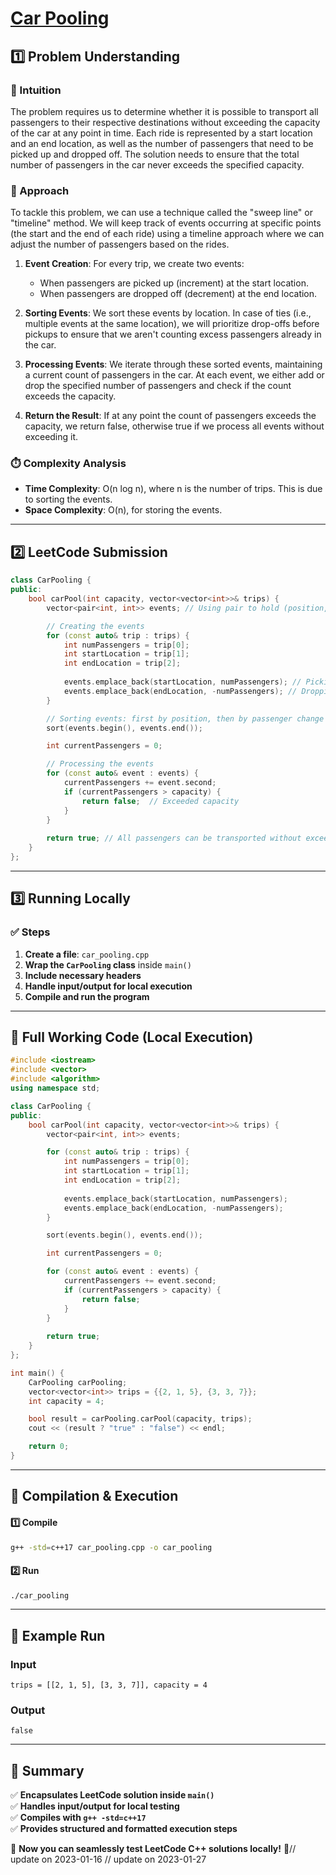 # **[Car Pooling](https://leetcode.com/problems/car-pooling/description/)**  

## **1️⃣ Problem Understanding**  
### **📌 Intuition**  
The problem requires us to determine whether it is possible to transport all passengers to their respective destinations without exceeding the capacity of the car at any point in time. Each ride is represented by a start location and an end location, as well as the number of passengers that need to be picked up and dropped off. The solution needs to ensure that the total number of passengers in the car never exceeds the specified capacity.

### **🚀 Approach**  
To tackle this problem, we can use a technique called the "sweep line" or "timeline" method. We will keep track of events occurring at specific points (the start and the end of each ride) using a timeline approach where we can adjust the number of passengers based on the rides. 

1. **Event Creation**: For every trip, we create two events: 
   - When passengers are picked up (increment) at the start location.
   - When passengers are dropped off (decrement) at the end location.
   
2. **Sorting Events**: We sort these events by location. In case of ties (i.e., multiple events at the same location), we will prioritize drop-offs before pickups to ensure that we aren't counting excess passengers already in the car.

3. **Processing Events**: We iterate through these sorted events, maintaining a current count of passengers in the car. At each event, we either add or drop the specified number of passengers and check if the count exceeds the capacity.

4. **Return the Result**: If at any point the count of passengers exceeds the capacity, we return false, otherwise true if we process all events without exceeding it.

### **⏱️ Complexity Analysis**  
- **Time Complexity**: O(n log n), where n is the number of trips. This is due to sorting the events.  
- **Space Complexity**: O(n), for storing the events.

---  

## **2️⃣ LeetCode Submission**  
```cpp
class CarPooling {
public:
    bool carPool(int capacity, vector<vector<int>>& trips) {
        vector<pair<int, int>> events; // Using pair to hold (position, change in passengers)

        // Creating the events
        for (const auto& trip : trips) {
            int numPassengers = trip[0];
            int startLocation = trip[1];
            int endLocation = trip[2];
            
            events.emplace_back(startLocation, numPassengers); // Picking up passengers
            events.emplace_back(endLocation, -numPassengers); // Dropping off passengers
        }

        // Sorting events: first by position, then by passenger change
        sort(events.begin(), events.end());

        int currentPassengers = 0;

        // Processing the events
        for (const auto& event : events) {
            currentPassengers += event.second;
            if (currentPassengers > capacity) {
                return false;  // Exceeded capacity
            }
        }
        
        return true; // All passengers can be transported without exceeding capacity
    }
};
```  

---  

## **3️⃣ Running Locally**  
### **✅ Steps**  
1. **Create a file**: `car_pooling.cpp`  
2. **Wrap the `CarPooling` class** inside `main()`  
3. **Include necessary headers**  
4. **Handle input/output for local execution**  
5. **Compile and run the program**  

---  

## **📝 Full Working Code (Local Execution)**  
```cpp
#include <iostream>
#include <vector>
#include <algorithm>
using namespace std;

class CarPooling {
public:
    bool carPool(int capacity, vector<vector<int>>& trips) {
        vector<pair<int, int>> events;

        for (const auto& trip : trips) {
            int numPassengers = trip[0];
            int startLocation = trip[1];
            int endLocation = trip[2];
            
            events.emplace_back(startLocation, numPassengers);
            events.emplace_back(endLocation, -numPassengers);
        }

        sort(events.begin(), events.end());

        int currentPassengers = 0;

        for (const auto& event : events) {
            currentPassengers += event.second;
            if (currentPassengers > capacity) {
                return false;
            }
        }
        
        return true;
    }
};

int main() {
    CarPooling carPooling;
    vector<vector<int>> trips = {{2, 1, 5}, {3, 3, 7}};
    int capacity = 4;

    bool result = carPooling.carPool(capacity, trips);
    cout << (result ? "true" : "false") << endl;

    return 0;
}
```  

---  

## **🔧 Compilation & Execution**  
#### **1️⃣ Compile**  
```bash
g++ -std=c++17 car_pooling.cpp -o car_pooling
```  

#### **2️⃣ Run**  
```bash
./car_pooling
```  

---  

## **🎯 Example Run**  
### **Input**  
```
trips = [[2, 1, 5], [3, 3, 7]], capacity = 4
```  
### **Output**  
```
false
```  

---  

## **📌 Summary**  
✅ **Encapsulates LeetCode solution inside `main()`**  
✅ **Handles input/output for local testing**  
✅ **Compiles with `g++ -std=c++17`**  
✅ **Provides structured and formatted execution steps**  

🚀 **Now you can seamlessly test LeetCode C++ solutions locally!** 🚀// update on 2023-01-16
// update on 2023-01-27
